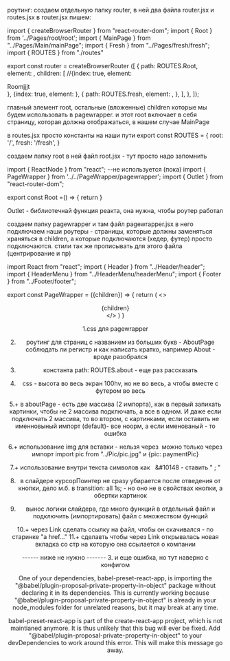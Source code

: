 
роутинг:
создаем отдельную папку router, в ней два файла router.jsx и routes.jsx
в router.jsx пишем: 

import { createBrowserRouter } from "react-router-dom";
import { Root } from '../Pages/root/root';
import { MainPage } from "../Pages/Main/mainPage";
import { Fresh } from "../Pages/fresh/fresh";
import { ROUTES } from "./routes"

export const router = createBrowserRouter ([
    {
        path: ROUTES.Root,
        element: <Root />,
        children: [
            //{index: true, element: <div>Roomjjjt</div>},
            {index: true, element: <MainPage />},
            {
                path: ROUTES.fresh,
                element: <Fresh />,
            },
        ],
    },
]);


главный элемент root, остальные (вложенные) children которые мы будем использовать в pagewrapper. и этот root включает в себя страницу,
 которая должна отображаться, в нашем случае MainPage


в routes.jsx просто константы на наши пути
export const ROUTES = {
    root: '/',
    fresh: '/fresh',
}


создаем папку root в ней файл root.jsx - тут просто надо запомнить

import { ReactNode } from "react";                  --не используется (пока)
import { PageWrapper } from '../../PageWrapper/pagewrapper';
import { Outlet } from "react-router-dom";

export const Root =() => {
    return <PageWrapper><Outlet/>  </PageWrapper>
}

Outlet - библиотечнай функция реакта, она нужна, чтобы роутер работал



создаем папку pagewrapper и там файл pagewrapper.jsx  в него подключаем
наши роутеры - страницы, которые должны заменяться храняться в children,
а которые подключаются (хедер, футер) просто подключаются. стили так же
прописывать для этого файла (центрирование и пр)


import React from "react";
import { Header } from "../Header/header";
import { HeaderMenu } from "../HeaderMenu/headerMenu";
import { Footer } from "../Footer/footer";

export const PageWrapper = ({children}) => {
    return (
        <>
        <HeaderMenu />
        <Header />
        {children}
        <Footer />
        </>
    )
}



1.css для pagewrapper

2. роутинг для страниц с названием из больших букв - AboutPage
соблюдать ли регистр и как написать кратко, например About  - вроде разобрался

3. константа path: ROUTES.about - еще раз рассказать 

4. css - высота во весь экран 100hv, но не во весь, а чтобы вместе с футером во весь

5.+ в aboutPage - есть две массива (2 импорта), как в первый запихать
 картинки, чтобы не 2 массива подключать, а все в одном. И даже если
 подключать 2 массива, то во втором, с картинками, если оставить 
 не именновыный импорт (default)- все ноорм, а если именованый - то ошибка

 6.+ использование img для вставки - нельзя через <img src="../pic.jpg" alt="" /> можно только
 через импорт  import pic from "../Pic/pic.jpg" и {pic: paymentPic}

7.+ использование внутри текста символов как  &nbsp;   &#10148  - ставить "  ;  "

8. в слайдере курсорПоинтер не сразу убирается после отведения от кнопки, дело м.б. в
transition: all 1s; - но оно не в свойствах кнопки, а обертки картинок

9. вынос логики слайдера, где много функций в отдельный файл и подключить (импортировать) файл с множеством функций

10.+ через Link сделать ссылку на файл, чтобы он скачивался - по старинке "a href..."
11.+ сделавть чтобы через Link открывалась новая вкладка со стр на которую она ссылается <NavLink target="_blank" to="/about">о компании</NavLink>


------ ниже не нужно -------
3. и еще ошибка, но тут наверно с конфигом

One of your dependencies, babel-preset-react-app, is importing the
"@babel/plugin-proposal-private-property-in-object" package without
declaring it in its dependencies. This is currently working because
"@babel/plugin-proposal-private-property-in-object" is already in your
node_modules folder for unrelated reasons, but it may break at any time.

babel-preset-react-app is part of the create-react-app project, which
is not maintianed anymore. It is thus unlikely that this bug will
ever be fixed. Add "@babel/plugin-proposal-private-property-in-object" to
your devDependencies to work around this error. This will make this message
go away.
  
